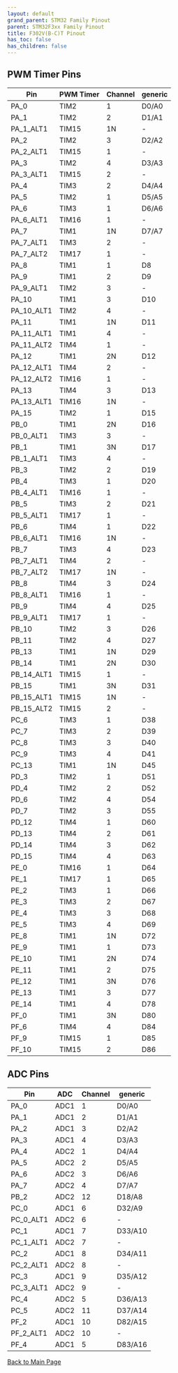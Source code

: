 ```yaml
---
layout: default
grand_parent: STM32 Family Pinout
parent: STM32F3xx Family Pinout
title: F302V(B-C)T Pinout
has_toc: false
has_children: false
---
```


## PWM Timer Pins

| Pin | PWM Timer | Channel | generic |
| --- | --- | --- | --- |
| PA_0 | TIM2 | 1 | D0/A0 |
| PA_1 | TIM2 | 2 | D1/A1 |
| PA_1_ALT1 | TIM15 | 1N | - |
| PA_2 | TIM2 | 3 | D2/A2 |
| PA_2_ALT1 | TIM15 | 1 | - |
| PA_3 | TIM2 | 4 | D3/A3 |
| PA_3_ALT1 | TIM15 | 2 | - |
| PA_4 | TIM3 | 2 | D4/A4 |
| PA_5 | TIM2 | 1 | D5/A5 |
| PA_6 | TIM3 | 1 | D6/A6 |
| PA_6_ALT1 | TIM16 | 1 | - |
| PA_7 | TIM1 | 1N | D7/A7 |
| PA_7_ALT1 | TIM3 | 2 | - |
| PA_7_ALT2 | TIM17 | 1 | - |
| PA_8 | TIM1 | 1 | D8 |
| PA_9 | TIM1 | 2 | D9 |
| PA_9_ALT1 | TIM2 | 3 | - |
| PA_10 | TIM1 | 3 | D10 |
| PA_10_ALT1 | TIM2 | 4 | - |
| PA_11 | TIM1 | 1N | D11 |
| PA_11_ALT1 | TIM1 | 4 | - |
| PA_11_ALT2 | TIM4 | 1 | - |
| PA_12 | TIM1 | 2N | D12 |
| PA_12_ALT1 | TIM4 | 2 | - |
| PA_12_ALT2 | TIM16 | 1 | - |
| PA_13 | TIM4 | 3 | D13 |
| PA_13_ALT1 | TIM16 | 1N | - |
| PA_15 | TIM2 | 1 | D15 |
| PB_0 | TIM1 | 2N | D16 |
| PB_0_ALT1 | TIM3 | 3 | - |
| PB_1 | TIM1 | 3N | D17 |
| PB_1_ALT1 | TIM3 | 4 | - |
| PB_3 | TIM2 | 2 | D19 |
| PB_4 | TIM3 | 1 | D20 |
| PB_4_ALT1 | TIM16 | 1 | - |
| PB_5 | TIM3 | 2 | D21 |
| PB_5_ALT1 | TIM17 | 1 | - |
| PB_6 | TIM4 | 1 | D22 |
| PB_6_ALT1 | TIM16 | 1N | - |
| PB_7 | TIM3 | 4 | D23 |
| PB_7_ALT1 | TIM4 | 2 | - |
| PB_7_ALT2 | TIM17 | 1N | - |
| PB_8 | TIM4 | 3 | D24 |
| PB_8_ALT1 | TIM16 | 1 | - |
| PB_9 | TIM4 | 4 | D25 |
| PB_9_ALT1 | TIM17 | 1 | - |
| PB_10 | TIM2 | 3 | D26 |
| PB_11 | TIM2 | 4 | D27 |
| PB_13 | TIM1 | 1N | D29 |
| PB_14 | TIM1 | 2N | D30 |
| PB_14_ALT1 | TIM15 | 1 | - |
| PB_15 | TIM1 | 3N | D31 |
| PB_15_ALT1 | TIM15 | 1N | - |
| PB_15_ALT2 | TIM15 | 2 | - |
| PC_6 | TIM3 | 1 | D38 |
| PC_7 | TIM3 | 2 | D39 |
| PC_8 | TIM3 | 3 | D40 |
| PC_9 | TIM3 | 4 | D41 |
| PC_13 | TIM1 | 1N | D45 |
| PD_3 | TIM2 | 1 | D51 |
| PD_4 | TIM2 | 2 | D52 |
| PD_6 | TIM2 | 4 | D54 |
| PD_7 | TIM2 | 3 | D55 |
| PD_12 | TIM4 | 1 | D60 |
| PD_13 | TIM4 | 2 | D61 |
| PD_14 | TIM4 | 3 | D62 |
| PD_15 | TIM4 | 4 | D63 |
| PE_0 | TIM16 | 1 | D64 |
| PE_1 | TIM17 | 1 | D65 |
| PE_2 | TIM3 | 1 | D66 |
| PE_3 | TIM3 | 2 | D67 |
| PE_4 | TIM3 | 3 | D68 |
| PE_5 | TIM3 | 4 | D69 |
| PE_8 | TIM1 | 1N | D72 |
| PE_9 | TIM1 | 1 | D73 |
| PE_10 | TIM1 | 2N | D74 |
| PE_11 | TIM1 | 2 | D75 |
| PE_12 | TIM1 | 3N | D76 |
| PE_13 | TIM1 | 3 | D77 |
| PE_14 | TIM1 | 4 | D78 |
| PF_0 | TIM1 | 3N | D80 |
| PF_6 | TIM4 | 4 | D84 |
| PF_9 | TIM15 | 1 | D85 |
| PF_10 | TIM15 | 2 | D86 |


## ADC Pins

| Pin | ADC | Channel | generic |
| --- | --- | --- | --- |
| PA_0 | ADC1 | 1 | D0/A0 |
| PA_1 | ADC1 | 2 | D1/A1 |
| PA_2 | ADC1 | 3 | D2/A2 |
| PA_3 | ADC1 | 4 | D3/A3 |
| PA_4 | ADC2 | 1 | D4/A4 |
| PA_5 | ADC2 | 2 | D5/A5 |
| PA_6 | ADC2 | 3 | D6/A6 |
| PA_7 | ADC2 | 4 | D7/A7 |
| PB_2 | ADC2 | 12 | D18/A8 |
| PC_0 | ADC1 | 6 | D32/A9 |
| PC_0_ALT1 | ADC2 | 6 | - |
| PC_1 | ADC1 | 7 | D33/A10 |
| PC_1_ALT1 | ADC2 | 7 | - |
| PC_2 | ADC1 | 8 | D34/A11 |
| PC_2_ALT1 | ADC2 | 8 | - |
| PC_3 | ADC1 | 9 | D35/A12 |
| PC_3_ALT1 | ADC2 | 9 | - |
| PC_4 | ADC2 | 5 | D36/A13 |
| PC_5 | ADC2 | 11 | D37/A14 |
| PF_2 | ADC1 | 10 | D82/A15 |
| PF_2_ALT1 | ADC2 | 10 | - |
| PF_4 | ADC1 | 5 | D83/A16 |


[Back to Main Page](../../)